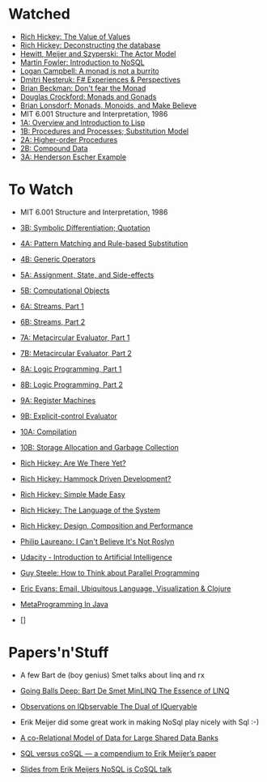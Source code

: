 # Watched

- [Rich Hickey: The Value of Values](http://www.youtube.com/watch?v=-6BsiVyC1kM)
- [Rich Hickey: Deconstructing the database](http://www.youtube.com/watch?v=Cym4TZwTCNU)
- [Hewitt, Meijer and Szyperski: The Actor Model](http://www.youtube.com/watch?v=7erJ1DV_Tlo)
- [Martin Fowler: Introduction to NoSQL](http://www.youtube.com/watch?v=qI_g07C_Q5I)
- [Logan Campbell: A monad is not a burrito](http://www.youtube.com/watch?v=46Z7Hq4fhN0)
- [Dmitri Nesteruk: F# Experiences & Perspectives](http://www.youtube.com/watch?v=SMn1alN7_C0)
- [Brian Beckman: Don't fear the Monad](http://www.youtube.com/watch?v=ZhuHCtR3xq8)
- [Douglas Crockford: Monads and Gonads](http://www.youtube.com/watch?v=b0EF0VTs9Dc)
- [Brian Lonsdorf: Monads, Monoids, and Make Believe](http://www.youtube.com/watch?v=ww2Z1URx-G0)
- MIT 6.001 Structure and Interpretation, 1986
 - [1A: Overview and Introduction to Lisp](http://www.youtube.com/watch?v=2Op3QLzMgSY)
 - [1B: Procedures and Processes; Substitution Model](http://www.youtube.com/watch?v=dlbMuv-jix8)
 - [2A: Higher-order Procedures](http://www.youtube.com/watch?v=erHp3r6PbJk)
 - [2B: Compound Data](http://www.youtube.com/watch?v=ymsbTVLbyN4)
 - [3A: Henderson Escher Example](http://www.youtube.com/watch?v=2QgZVYI3tDs)

# To Watch

- MIT 6.001 Structure and Interpretation, 1986
 - [3B: Symbolic Differentiation; Quotation](http://www.youtube.com/watch?v=X21cKVtGvYk)
 - [4A: Pattern Matching and Rule-based Substitution](http://www.youtube.com/watch?v=amf5lTZ0UTc)
 - [4B: Generic Operators](http://www.youtube.com/watch?v=h6Z7vx9iUB8)
 - [5A: Assignment, State, and Side-effects](http://www.youtube.com/watch?v=jl8EHP1WrWY)
 - [5B: Computational Objects](http://www.youtube.com/watch?v=SsBxcpkyMMw)
 - [6A: Streams, Part 1](http://www.youtube.com/watch?v=a2Qt9uxhNSM)
 - [6B: Streams, Part 2](http://www.youtube.com/watch?v=DCub3iqteuI)
 - [7A: Metacircular Evaluator, Part 1](http://www.youtube.com/watch?v=0m6hoOelZH8)
 - [7B: Metacircular Evaluator, Part 2](http://www.youtube.com/watch?v=t5EI5fXX8K0)
 - [8A: Logic Programming, Part 1](http://www.youtube.com/watch?v=cyVXjnFL2Ps)
 - [8B: Logic Programming, Part 2](http://www.youtube.com/watch?v=R3uRidfSpc4)
 - [9A: Register Machines](http://www.youtube.com/watch?v=jPDAPmx4pXE)
 - [9B: Explicit-control Evaluator](http://www.youtube.com/watch?v=SLcZXbyGC3E)
 - [10A: Compilation](http://www.youtube.com/watch?v=kNmiTTKiYd4)
 - [10B: Storage Allocation and Garbage Collection](http://www.youtube.com/watch?v=2s2_FAf-yQs)
- [Rich Hickey: Are We There Yet?](http://www.infoq.com/presentations/Are-We-There-Yet-Rich-Hickey)
- [Rich Hickey: Hammock Driven Development?](http://www.youtube.com/watch?v=f84n5oFoZBc)
- [Rich Hickey: Simple Made Easy](http://www.infoq.com/presentations/Simple-Made-Easy)
- [Rich Hickey: The Language of the System](http://www.youtube.com/watch?v=ROor6_NGIWU)
- [Rich Hickey: Design, Composition and Performance](http://www.infoq.com/presentations/Design-Composition-Performance)
- [Philip Laureano: I Can't Believe It's Not Roslyn](http://vimeo.com/43612919)
- [Udacity - Introduction to Artificial Intelligence](https://www.udacity.com/course/cs271)
- [Guy Steele: How to Think about Parallel Programming](http://www.infoq.com/presentations/Thinking-Parallel-Programming)
- [Eric Evans: Email, Ubiquitous Language, Visualization & Clojure](http://skillsmatter.com/podcast/design-architecture/keynote-eric-evans)
- [MetaProgramming In Java](http://www.youtube.com/watch?v=0b0hrd6k1Zs)

- []

# Papers'n'Stuff

- A few Bart de (boy genius) Smet talks about linq and rx
 - [Going Balls Deep: Bart De Smet MinLINQ The Essence of LINQ](http://channel9.msdn.com/Shows/Going+Deep/Bart-De-Smet-MinLINQ-The-Essence-of-LINQ)
 - [Observations on IQbservable The Dual of IQueryable](http://channel9.msdn.com/Shows/Going+Deep/Bart-De-Smet-Observations-on-IQbservable-The-Dual-of-IQueryable)

- Erik Meijer did some great work in making NoSql play nicely with Sql :-)
 - [A co-Relational Model of Data for Large Shared Data Banks](http://queue.acm.org/detail.cfm?id=1961297) 
 - [SQL versus coSQL — a compendium to Erik Meijer’s paper](http://wwwhome.ewi.utwente.nl/~fokkinga/mmf2011p.pdf) 
 - [Slides from Erik Meijers NoSQL is CoSQL talk](http://gotocon.com/dl/jaoo-brisbane-2010/slides/ErikMeijer_bKeynotebExploringNoSQL.pdf)
  
 
